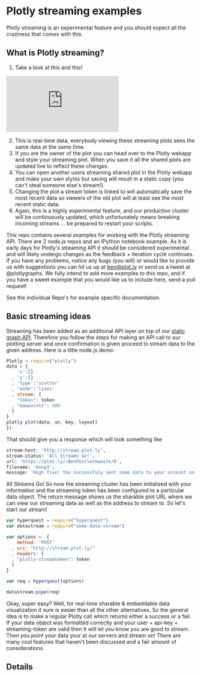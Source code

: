 # Plotly streaming examples

Plotly streaming is an experimental feature and you should expect all the craziness that comes with this.

## What is Plotly streaming?
1. Take a look at this and this!

![Example 1](http://gifmaker.me/PlayFrameAnimation.php?folder=2014022607irslSbWrsvhRDC0n7zpX0K)

2. This is real-time data, everybody viewing these streaming plots sees the same data at the same time.
3. If you are the owner of the plot you can head over to the Plotly webapp and style your streaming plot. When you save it all the shared plots are updated live to reflect these changes.
4. You can open another users streaming shared plot in the Plotly webapp and make your own styles but saving will result in a static copy (you can't steal someone else's stream!).
5. Changing the plot a stream token is linked to will automatically save the most recent data so viewers of the old plot will at least see the most recent static data.
6. Again, this is a highly experimental feature, and our production cluster will be continuously updated, which unfortunately means breaking incoming streams ... be prepared to restart your scripts.


This repo contains several examples for working with the Plotly streaming API. There are 2 node.js repos and an IPython notebook example. As it is early days for Plotly's streaming API it should be considered experimental and will likely undergo changes as the feedback + iteration cycle continues. If you have any problems, notice any bugs (you will) or would like to provide us with suggestions you can hit us up at ben@plot.ly or send us a tweet at @plotlygraphs. We fully intend to add more examples to this repo, and if you have a sweet example that you would like us to include here, send a pull request!

See the individual Repo's for example specific documentation.


## Basic streaming ideas

Streaming has been added as an additional API layer on top of our [static graph API](http://plot.ly/api/). Therefore you follow the steps for making an API call to our plotting server and once confirmation is given proceed to stream data to the given address. Here is a little node.js demo:
```javascript
Plotly = require("plotly")
data = {
    'x':[]
  , 'y':[]
  , 'type':'scatter'
  , 'mode':'lines'
  , stream: {
    "token": token
  , "maxpoints": 500
  }
}
plotly.plot(data, un, key, layout)
})
```
That should give you a response which will look something like
```bash
stream-host: 'http://stream.plot.ly',
stream-status: 'All Streams Go!',
url: 'https://plot.ly/~BenPostlethwaite/0',
filename: 'mung3',
message: 'High five! You successfuly sent some data to your account on plotly. View your plot in your browser at https://plot.ly/~BenPostlethwaite/0 or inside your plot.ly account where it is named "mung3"'
```
All Streams Go! So now the streaming cluster has been initialized with your information and the streaming token has been configured to a particular data object. The return message shows us the sharable plot URL where we can view our streaming data as well as the address to stream to. So let's start our stream!

```javascript
var hyperquest = require("hyperquest")
var datastream = require("some-data-stream")

var options =  {
    method: 'POST'
  , uri: "http://stream.plot.ly/"
  , headers: {
  , "plotly-streamtoken": token
  }
}

var req = hyperquest(options)

datastream.pipe(req)
```
Okay, super easy? Well, for real-time sharable & embeddable data visualization it sure is easier than all the other alternatives. So the general idea is to make a regular Plotly call which returns either a success or a fail. If your data object was formatted correctly and your user + api-key + streaming-token are valid then it will let you know you are good to stream. Then you point your data your at our servers and stream on! There are many cool features that haven't been discussed and a fair amount of considerations

## Details
